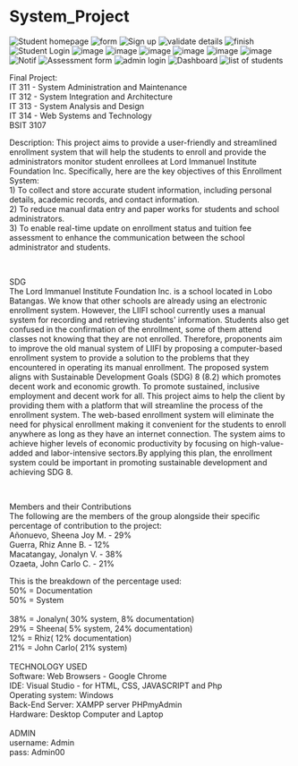 # System_Project

![Student homepage](https://github.com/ozaetajc/System_Project/assets/118589441/7fc58919-5fd9-47dd-9327-dbe4d8e32257)
![form](https://github.com/ozaetajc/System_Project/assets/118589441/641560f4-4adb-4824-b5e5-16b152b6aed5)
![Sign up](https://github.com/ozaetajc/System_Project/assets/118589441/1bf95107-e9cb-42c9-a3ba-54641cb62c29)
![validate details](https://github.com/ozaetajc/System_Project/assets/118589441/8947d323-66e4-43da-aa73-92e779c126b1)
![finish](https://github.com/ozaetajc/System_Project/assets/118589441/98a1489b-b431-480f-9aad-400751fd2775)
![Student Login](https://github.com/ozaetajc/System_Project/assets/118589441/13f771f3-de9d-4f31-b7da-a2d582cff42c)
![image](https://github.com/ozaetajc/System_Project/assets/118589441/3090306d-7423-4005-9379-332b7dd86d65)
![image](https://github.com/ozaetajc/System_Project/assets/118589441/83dfbcc8-6906-4eb9-8f80-293d0147a1b6)
![image](https://github.com/ozaetajc/System_Project/assets/118589441/091a88b9-473c-4ab4-85b4-7fe043c2b487)
![image](https://github.com/ozaetajc/System_Project/assets/118589441/a2335c63-5e02-430f-a560-b920c177ef63)
![image](https://github.com/ozaetajc/System_Project/assets/118589441/11ba192e-5967-4c29-acf2-602f4321c3fe)
![image](https://github.com/ozaetajc/System_Project/assets/118589441/7577bc71-f78c-44e4-b415-0fb0ed751a01)
![Notif](https://github.com/ozaetajc/System_Project/assets/118589441/4911b72e-9d1f-42c2-a900-a9003aa1373e)
![Assessment form](https://github.com/ozaetajc/System_Project/assets/118589441/3349a254-4462-4209-a249-5db62e2cabe3)
![admin login](https://github.com/ozaetajc/System_Project/assets/118589441/f7edef1e-3156-4438-9ddd-1cf56e035d2f)
![Dashboard](https://github.com/ozaetajc/System_Project/assets/118589441/f5c24f7b-9cf0-4957-a151-7ac5d178bae1)
![list of students](https://github.com/ozaetajc/System_Project/assets/118589441/76d5cec5-e028-4ec4-a8db-b6a1623a5831)

Final Project: <br>
IT 311 - System Administration and Maintenance <br>
IT 312 - System Integration and Architecture <br>
IT 313 - System Analysis and Design<br>
IT 314 - Web Systems and Technology <br>
BSIT 3107
<br>

Description: 
     This project aims to provide a user-friendly and streamlined enrollment system that will help the students to enroll and provide the administrators monitor student enrollees at Lord Immanuel Institute Foundation Inc. Specifically, here are the key objectives of this Enrollment System: <br>
     1) To collect and store accurate student information, including personal details, academic records, and contact information. <br>
     2) To reduce manual data entry and paper works for students and school administrators. <br>
     3) To enable real-time update on enrollment status and tuition fee assessment to enhance the communication between the school administrator and students.

<br>

SDG 
<br>
The Lord Immanuel Institute Foundation Inc. is a school located in Lobo Batangas. We know that other schools are already using an electronic enrollment system. However, the LIIFI school currently uses a manual system for recording and retrieving students' information. Students also get confused in the confirmation of the enrollment, some of them attend classes not knowing that they are not enrolled. Therefore, proponents aim to improve the old manual system of LIIFI by proposing a computer-based enrollment system to provide a solution to the problems that they encountered in operating its manual enrollment. The proposed system aligns with Sustainable Development Goals (SDG) 8 (8.2) which promotes decent work and economic growth. To promote sustained, inclusive employment and decent work for all. This project aims to help the client by providing them with a platform that will streamline the process of the enrollment system. The web-based enrollment system will eliminate the need for physical enrollment making it convenient for the students to enroll anywhere as long as they have an internet connection. The system aims to achieve higher levels of economic productivity by focusing on high-value-added and labor-intensive sectors.By applying this plan, the enrollment system could be important in promoting sustainable development and achieving SDG 8. 

<br> 

Members and their Contributions
<br>
The following are the members of the group alongside their specific percentage of contribution to the project: 
<br>
Añonuevo, Sheena Joy M. - 29% <br>
Guerra, Rhiz Anne B. - 12%  <br>
Macatangay, Jonalyn V. - 38% <br>
Ozaeta, John Carlo C. - 21%  <br>

This is the breakdown of the percentage used: <br>
50% = Documentation <br>
50% = System
<br>
<br>
38% = Jonalyn( 30% system, 8% documentation)<br>
29% = Sheena( 5% system, 24% documentation)<br>
12% = Rhiz( 12% documentation)<br>
21% = John Carlo( 21% system)<br>
<br>
TECHNOLOGY USED<br>
Software: Web Browsers - Google Chrome <br>
IDE: Visual Studio - for HTML, CSS, JAVASCRIPT and Php<br>
Operating system: Windows<br>
Back-End Server: XAMPP server PHPmyAdmin<br>
Hardware: Desktop Computer and Laptop<br>
<br>
ADMIN <br>
username: Admin<br>
pass: Admin00

